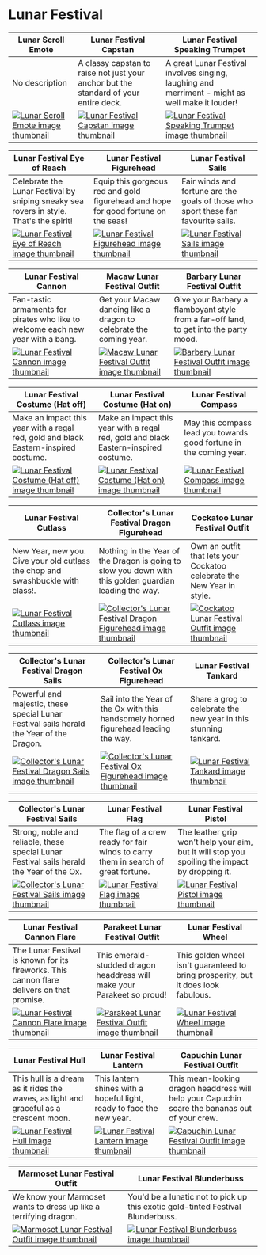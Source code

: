 # Lunar Festival

| Lunar Scroll Emote | Lunar Festival Capstan | Lunar Festival Speaking Trumpet |
| ------------------ | ---------------------- | ------------------------------- |
| No description | A classy capstan to raise not just your anchor but the standard of your entire deck. | A great Lunar Festival involves singing, laughing and merriment - might as well make it louder! |
| [![Lunar Scroll Emote image thumbnail](https://seaofthieves.wiki.gg/images/a/a3/Lunar_Scroll_Emote.png)](https://seaofthieves.wiki.gg/wiki/Lunar_Scroll_Emote) | [![Lunar Festival Capstan image thumbnail](https://seaofthieves.wiki.gg/images/9/96/Lunar_Festival_Capstan.png)](https://seaofthieves.wiki.gg/wiki/Lunar_Festival_Capstan) | [![Lunar Festival Speaking Trumpet image thumbnail](https://seaofthieves.wiki.gg/images/9/9e/Lunar_Festival_Speaking_Trumpet.png)](https://seaofthieves.wiki.gg/wiki/Lunar_Festival_Speaking_Trumpet) |

| Lunar Festival Eye of Reach | Lunar Festival Figurehead | Lunar Festival Sails |
| --------------------------- | ------------------------- | -------------------- |
| Celebrate the Lunar Festival by sniping sneaky sea rovers in style. That's the spirit! | Equip this gorgeous red and gold figurehead and hope for good fortune on the seas! | Fair winds and fortune are the goals of those who sport these fan favourite sails. |
| [![Lunar Festival Eye of Reach image thumbnail](https://seaofthieves.wiki.gg/images/e/e6/Lunar_Festival_Eye_of_Reach.png)](https://seaofthieves.wiki.gg/wiki/Lunar_Festival_Eye_of_Reach) | [![Lunar Festival Figurehead image thumbnail](https://seaofthieves.wiki.gg/images/4/44/Lunar_Festival_Figurehead.png)](https://seaofthieves.wiki.gg/wiki/Lunar_Festival_Figurehead) | [![Lunar Festival Sails image thumbnail](https://seaofthieves.wiki.gg/images/2/2a/Lunar_Festival_Sails.png)](https://seaofthieves.wiki.gg/wiki/Lunar_Festival_Sails) |

| Lunar Festival Cannon | Macaw Lunar Festival Outfit | Barbary Lunar Festival Outfit |
| --------------------- | --------------------------- | ----------------------------- |
| Fan-tastic armaments for pirates who like to welcome each new year with a bang. | Get your Macaw dancing like a dragon to celebrate the coming year. | Give your Barbary a flamboyant style from a far-off land, to get into the party mood. |
| [![Lunar Festival Cannon image thumbnail](https://seaofthieves.wiki.gg/images/0/07/Lunar_Festival_Cannon.png)](https://seaofthieves.wiki.gg/wiki/Lunar_Festival_Cannon) | [![Macaw Lunar Festival Outfit image thumbnail](https://seaofthieves.wiki.gg/images/e/ea/Macaw_Lunar_Festival_Outfit.png)](https://seaofthieves.wiki.gg/wiki/Macaw_Lunar_Festival_Outfit) | [![Barbary Lunar Festival Outfit image thumbnail](https://seaofthieves.wiki.gg/images/4/4a/Barbary_Lunar_Festival_Outfit.png)](https://seaofthieves.wiki.gg/wiki/Barbary_Lunar_Festival_Outfit) |

| Lunar Festival Costume (Hat off) | Lunar Festival Costume (Hat on) | Lunar Festival Compass |
| -------------------------------- | ------------------------------- | ---------------------- |
| Make an impact this year with a regal red, gold and black Eastern-inspired costume. | Make an impact this year with a regal red, gold and black Eastern-inspired costume. | May this compass lead you towards good fortune in the coming year. |
| [![Lunar Festival Costume (Hat off) image thumbnail](https://seaofthieves.wiki.gg/images/4/40/Lunar_Festival_Costume_%28Hat_off%29.png)](https://seaofthieves.wiki.gg/wiki/Lunar_Festival_Costume_(Hat_off)) | [![Lunar Festival Costume (Hat on) image thumbnail](https://seaofthieves.wiki.gg/images/c/c2/Lunar_Festival_Costume_%28Hat_on%29.png)](https://seaofthieves.wiki.gg/wiki/Lunar_Festival_Costume_(Hat_on)) | [![Lunar Festival Compass image thumbnail](https://seaofthieves.wiki.gg/images/b/bb/Lunar_Festival_Compass.png)](https://seaofthieves.wiki.gg/wiki/Lunar_Festival_Compass) |

| Lunar Festival Cutlass | Collector's Lunar Festival Dragon Figurehead | Cockatoo Lunar Festival Outfit |
| ---------------------- | -------------------------------------------- | ------------------------------ |
| New Year, new you. Give your old cutlass the chop and swashbuckle with class!. | Nothing in the Year of the Dragon is going to slow you down with this golden guardian leading the way. | Own an outfit that lets your Cockatoo celebrate the New Year in style. |
| [![Lunar Festival Cutlass image thumbnail](https://seaofthieves.wiki.gg/images/2/29/Lunar_Festival_Cutlass.png)](https://seaofthieves.wiki.gg/wiki/Lunar_Festival_Cutlass) | [![Collector's Lunar Festival Dragon Figurehead image thumbnail](https://seaofthieves.wiki.gg/images/1/1b/Collector%27s_Lunar_Festival_Dragon_Figurehead.png)](https://seaofthieves.wiki.gg/wiki/Collector's_Lunar_Festival_Dragon_Figurehead) | [![Cockatoo Lunar Festival Outfit image thumbnail](https://seaofthieves.wiki.gg/images/d/db/Cockatoo_Lunar_Festival_Outfit.png)](https://seaofthieves.wiki.gg/wiki/Cockatoo_Lunar_Festival_Outfit) |

| Collector's Lunar Festival Dragon Sails | Collector's Lunar Festival Ox Figurehead | Lunar Festival Tankard |
| --------------------------------------- | ---------------------------------------- | ---------------------- |
| Powerful and majestic, these special Lunar Festival sails herald the Year of the Dragon. | Sail into the Year of the Ox with this handsomely horned figurehead leading the way. | Share a grog to celebrate the new year in this stunning tankard. |
| [![Collector's Lunar Festival Dragon Sails image thumbnail](https://seaofthieves.wiki.gg/images/a/af/Collector%27s_Lunar_Festival_Dragon_Sails.png)](https://seaofthieves.wiki.gg/wiki/Collector's_Lunar_Festival_Dragon_Sails) | [![Collector's Lunar Festival Ox Figurehead image thumbnail](https://seaofthieves.wiki.gg/images/b/be/Collector%27s_Lunar_Festival_Ox_Figurehead.png)](https://seaofthieves.wiki.gg/wiki/Collector's_Lunar_Festival_Ox_Figurehead) | [![Lunar Festival Tankard image thumbnail](https://seaofthieves.wiki.gg/images/1/1c/Lunar_Festival_Tankard.png)](https://seaofthieves.wiki.gg/wiki/Lunar_Festival_Tankard) |

| Collector's Lunar Festival Sails | Lunar Festival Flag | Lunar Festival Pistol |
| -------------------------------- | ------------------- | --------------------- |
| Strong, noble and reliable, these special Lunar Festival sails herald the Year of the Ox. | The flag of a crew ready for fair winds to carry them in search of great fortune. | The leather grip won't help your aim, but it will stop you spoiling the impact by dropping it. |
| [![Collector's Lunar Festival Sails image thumbnail](https://seaofthieves.wiki.gg/images/6/66/Collector%27s_Lunar_Festival_Sails.png)](https://seaofthieves.wiki.gg/wiki/Collector's_Lunar_Festival_Sails) | [![Lunar Festival Flag image thumbnail](https://seaofthieves.wiki.gg/images/0/02/Lunar_Festival_Flag.png)](https://seaofthieves.wiki.gg/wiki/Lunar_Festival_Flag) | [![Lunar Festival Pistol image thumbnail](https://seaofthieves.wiki.gg/images/a/ab/Lunar_Festival_Pistol.png)](https://seaofthieves.wiki.gg/wiki/Lunar_Festival_Pistol) |

| Lunar Festival Cannon Flare | Parakeet Lunar Festival Outfit | Lunar Festival Wheel |
| --------------------------- | ------------------------------ | -------------------- |
| The Lunar Festival is known for its fireworks. This cannon flare delivers on that promise. | This emerald-studded dragon headdress will make your Parakeet so proud! | This golden wheel isn't guaranteed to bring prosperity, but it does look fabulous. |
| [![Lunar Festival Cannon Flare image thumbnail](https://seaofthieves.wiki.gg/images/7/7a/Lunar_Festival_Cannon_Flare.png)](https://seaofthieves.wiki.gg/wiki/Lunar_Festival_Cannon_Flare) | [![Parakeet Lunar Festival Outfit image thumbnail](https://seaofthieves.wiki.gg/images/c/c4/Parakeet_Lunar_Festival_Outfit.png)](https://seaofthieves.wiki.gg/wiki/Parakeet_Lunar_Festival_Outfit) | [![Lunar Festival Wheel image thumbnail](https://seaofthieves.wiki.gg/images/a/a6/Lunar_Festival_Wheel.png)](https://seaofthieves.wiki.gg/wiki/Lunar_Festival_Wheel) |

| Lunar Festival Hull | Lunar Festival Lantern | Capuchin Lunar Festival Outfit |
| ------------------- | ---------------------- | ------------------------------ |
| This hull is a dream as it rides the waves, as light and graceful as a crescent moon. | This lantern shines with a hopeful light, ready to face the new year. | This mean-looking dragon headdress will help your Capuchin scare the bananas out of your crew. |
| [![Lunar Festival Hull image thumbnail](https://seaofthieves.wiki.gg/images/f/f0/Lunar_Festival_Hull.png)](https://seaofthieves.wiki.gg/wiki/Lunar_Festival_Hull) | [![Lunar Festival Lantern image thumbnail](https://seaofthieves.wiki.gg/images/f/fe/Lunar_Festival_Lantern.png)](https://seaofthieves.wiki.gg/wiki/Lunar_Festival_Lantern) | [![Capuchin Lunar Festival Outfit image thumbnail](https://seaofthieves.wiki.gg/images/5/5b/Capuchin_Lunar_Festival_Outfit.png)](https://seaofthieves.wiki.gg/wiki/Capuchin_Lunar_Festival_Outfit) |

| Marmoset Lunar Festival Outfit | Lunar Festival Blunderbuss |
| ------------------------------ | -------------------------- |
| We know your Marmoset wants to dress up like a terrifying dragon. | You'd be a lunatic not to pick up this exotic gold-tinted Festival Blunderbuss. |
| [![Marmoset Lunar Festival Outfit image thumbnail](https://seaofthieves.wiki.gg/images/e/ea/Marmoset_Lunar_Festival_Outfit.png)](https://seaofthieves.wiki.gg/wiki/Marmoset_Lunar_Festival_Outfit) | [![Lunar Festival Blunderbuss image thumbnail](https://seaofthieves.wiki.gg/images/d/d2/Lunar_Festival_Blunderbuss.png)](https://seaofthieves.wiki.gg/wiki/Lunar_Festival_Blunderbuss) |
